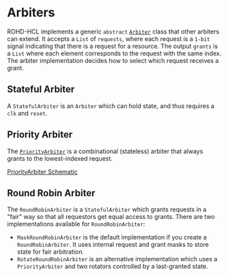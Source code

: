 # Arbiters

ROHD-HCL implements a generic `abstract` [`Arbiter`](https://intel.github.io/rohd-hcl/rohd_hcl/Arbiter-class.html) class that other arbiters can extend.  It accepts a `List` of `requests`, where each request is a `1-bit` signal indicating that there is a request for a resource.  The output `grants` is a `List` where each element corresponds to the request with the same index.  The arbiter implementation decides how to select which request receives a grant.

## Stateful Arbiter

A `StatefulArbiter` is an `Arbiter` which can hold state, and thus requires a `clk` and `reset`.

## Priority Arbiter

The [`PriorityArbiter`](https://intel.github.io/rohd-hcl/rohd_hcl/PriorityArbiter-class.html) is a combinational (stateless) arbiter that always grants to the lowest-indexed request.

[PriorityArbiter Schematic](https://intel.github.io/rohd-hcl/PriorityArbiter.html)

## Round Robin Arbiter

The `RoundRobinArbiter` is a `StatefulArbiter` which grants requests in a "fair" way so that all requestors get equal access to grants.  There are two implementations available for `RoundRobinArbiter`:

- `MaskRoundRobinArbiter` is the default implementation if you create a `RoundRobinArbiter`.  It uses internal request and grant masks to store state for fair arbitration.
- `RotateRoundRobinArbiter` is an alternative implementation which uses a `PriorityArbiter` and two rotators controlled by a last-granted state.
